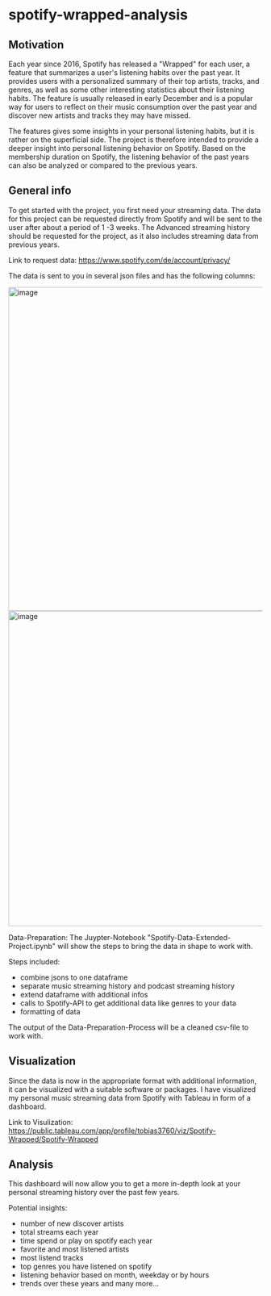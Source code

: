 # spotify-wrapped-analysis

## Motivation
Each year since 2016, Spotify has released a "Wrapped" for each user, a feature that summarizes a user's listening habits over the past year. It provides users with a personalized summary of their top artists, tracks, and genres, as well as some other interesting statistics about their listening habits. The feature is usually released in early December and is a popular way for users to reflect on their music consumption over the past year and discover new artists and tracks they may have missed.

The features gives some insights in your personal listening habits, but it is rather on the superficial side. The project is therefore intended to provide a deeper insight into personal listening behavior on Spotify. Based on the membership duration on Spotify, the listening behavior of the past years can also be analyzed or compared to the previous years.

## General info
To get started with the project, you first need your streaming data. The data for this project can be requested directly from Spotify and will be sent to the user after about a period of 1 -3 weeks. The Advanced streaming history should be requested for the project, as it also includes streaming data from previous years.

Link to request data:
https://www.spotify.com/de/account/privacy/

The data is sent to you in several json files and has the following columns:

<img width="642" alt="image" src="https://user-images.githubusercontent.com/84801791/211161739-0d4e9340-f1b7-462b-9d6f-a78d231b9238.png">

<img width="625" alt="image" src="https://user-images.githubusercontent.com/84801791/211161752-eca8102f-d841-4cda-9f0a-37e233fbd054.png">


Data-Preparation:
The Juypter-Notebook "Spotify-Data-Extended-Project.ipynb" will show the steps to bring the data in shape to work with.

Steps included:
- combine jsons to one dataframe
- separate music streaming history and podcast streaming history
- extend dataframe with additional infos
- calls to Spotify-API to get additional data like genres to your data
- formatting of data

The output of the Data-Preparation-Process will be a cleaned csv-file to work with.

## Visualization
Since the data is now in the appropriate format with additional information, it can be visualized with a suitable software or packages.
I have visualized my personal music streaming data from Spotify with Tableau in form of a dashboard.

Link to Visulization:
https://public.tableau.com/app/profile/tobias3760/viz/Spotify-Wrapped/Spotify-Wrapped


## Analysis
This dashboard will now allow you to get a more in-depth look at your personal streaming history over the past few years.

Potential insights:
- number of new discover artists
- total streams each year
- time spend or play on spotify each year
- favorite and most listened artists
- most listend tracks
- top genres you have listened on spotify
- listening behavior based on month, weekday or by hours
- trends over these years and many more...


